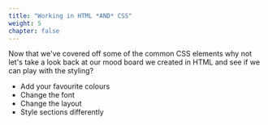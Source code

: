 ```yaml
---
title: "Working in HTML *AND* CSS"
weight: 5
chapter: false
---
```


Now that we've covered off some of the common CSS elements why not let's take a look back at our mood board we created in HTML and see if we can play with the styling?

+ Add your favourite colours
+ Change the font 
+ Change the layout
+ Style sections differently

